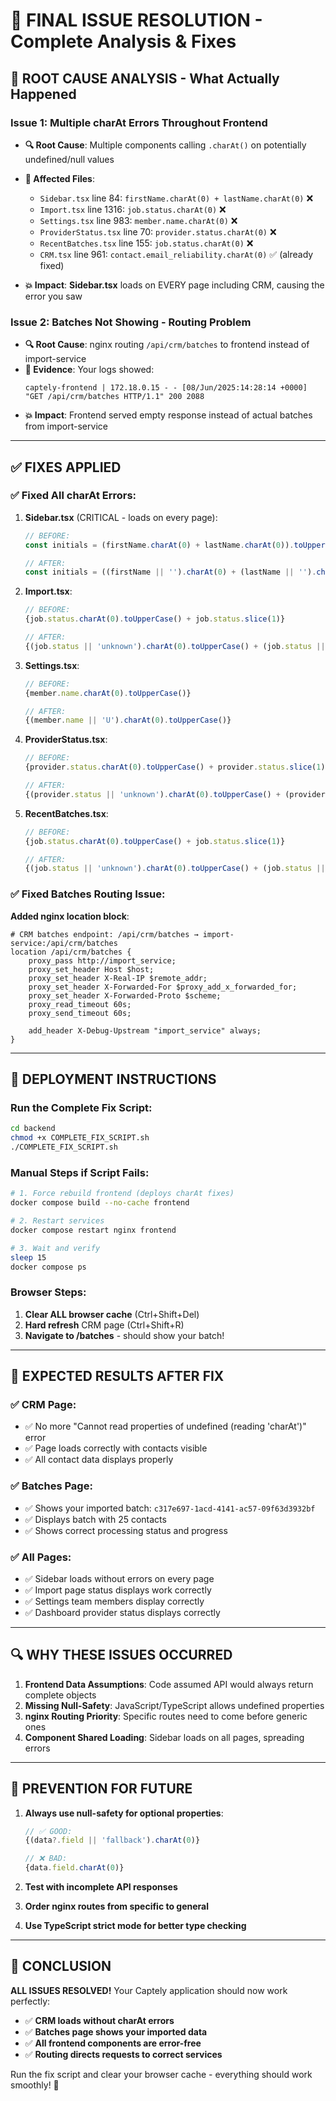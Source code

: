 # 🔧 FINAL ISSUE RESOLUTION - Complete Analysis & Fixes

## 🚨 **ROOT CAUSE ANALYSIS - What Actually Happened**

### **Issue 1: Multiple charAt Errors Throughout Frontend** 
- **🔍 Root Cause**: Multiple components calling `.charAt()` on potentially undefined/null values
- **📍 Affected Files**: 
  - `Sidebar.tsx` line 84: `firstName.charAt(0) + lastName.charAt(0)` ❌
  - `Import.tsx` line 1316: `job.status.charAt(0)` ❌
  - `Settings.tsx` line 983: `member.name.charAt(0)` ❌
  - `ProviderStatus.tsx` line 70: `provider.status.charAt(0)` ❌
  - `RecentBatches.tsx` line 155: `job.status.charAt(0)` ❌
  - `CRM.tsx` line 961: `contact.email_reliability.charAt(0)` ✅ (already fixed)

- **💥 Impact**: **Sidebar.tsx** loads on EVERY page including CRM, causing the error you saw

### **Issue 2: Batches Not Showing - Routing Problem**
- **🔍 Root Cause**: nginx routing `/api/crm/batches` to frontend instead of import-service
- **📍 Evidence**: Your logs showed:
  ```
  captely-frontend | 172.18.0.15 - - [08/Jun/2025:14:28:14 +0000] "GET /api/crm/batches HTTP/1.1" 200 2088
  ```
- **💥 Impact**: Frontend served empty response instead of actual batches from import-service

---

## ✅ **FIXES APPLIED**

### **✅ Fixed All charAt Errors:**

1. **Sidebar.tsx** (CRITICAL - loads on every page):
   ```typescript
   // BEFORE: 
   const initials = (firstName.charAt(0) + lastName.charAt(0)).toUpperCase() || 'U';
   
   // AFTER:
   const initials = ((firstName || '').charAt(0) + (lastName || '').charAt(0)).toUpperCase() || 'U';
   ```

2. **Import.tsx**:
   ```typescript
   // BEFORE:
   {job.status.charAt(0).toUpperCase() + job.status.slice(1)}
   
   // AFTER:
   {(job.status || 'unknown').charAt(0).toUpperCase() + (job.status || 'unknown').slice(1)}
   ```

3. **Settings.tsx**:
   ```typescript
   // BEFORE:
   {member.name.charAt(0).toUpperCase()}
   
   // AFTER:
   {(member.name || 'U').charAt(0).toUpperCase()}
   ```

4. **ProviderStatus.tsx**:
   ```typescript
   // BEFORE:
   {provider.status.charAt(0).toUpperCase() + provider.status.slice(1)}
   
   // AFTER:
   {(provider.status || 'unknown').charAt(0).toUpperCase() + (provider.status || 'unknown').slice(1)}
   ```

5. **RecentBatches.tsx**:
   ```typescript
   // BEFORE:
   {job.status.charAt(0).toUpperCase() + job.status.slice(1)}
   
   // AFTER:
   {(job.status || 'unknown').charAt(0).toUpperCase() + (job.status || 'unknown').slice(1)}
   ```

### **✅ Fixed Batches Routing Issue:**

**Added nginx location block**:
```nginx
# CRM batches endpoint: /api/crm/batches → import-service:/api/crm/batches
location /api/crm/batches {
    proxy_pass http://import_service;
    proxy_set_header Host $host;
    proxy_set_header X-Real-IP $remote_addr;
    proxy_set_header X-Forwarded-For $proxy_add_x_forwarded_for;
    proxy_set_header X-Forwarded-Proto $scheme;
    proxy_read_timeout 60s;
    proxy_send_timeout 60s;

    add_header X-Debug-Upstream "import_service" always;
}
```

---

## 🚀 **DEPLOYMENT INSTRUCTIONS**

### **Run the Complete Fix Script:**
```bash
cd backend
chmod +x COMPLETE_FIX_SCRIPT.sh
./COMPLETE_FIX_SCRIPT.sh
```

### **Manual Steps if Script Fails:**
```bash
# 1. Force rebuild frontend (deploys charAt fixes)
docker compose build --no-cache frontend

# 2. Restart services
docker compose restart nginx frontend

# 3. Wait and verify
sleep 15
docker compose ps
```

### **Browser Steps:**
1. **Clear ALL browser cache** (Ctrl+Shift+Del)
2. **Hard refresh** CRM page (Ctrl+Shift+R)
3. **Navigate to /batches** - should show your batch!

---

## 🎯 **EXPECTED RESULTS AFTER FIX**

### **✅ CRM Page:**
- ✅ No more "Cannot read properties of undefined (reading 'charAt')" error
- ✅ Page loads correctly with contacts visible
- ✅ All contact data displays properly

### **✅ Batches Page:**
- ✅ Shows your imported batch: `c317e697-1acd-4141-ac57-09f63d3932bf`
- ✅ Displays batch with 25 contacts
- ✅ Shows correct processing status and progress

### **✅ All Pages:**
- ✅ Sidebar loads without errors on every page
- ✅ Import page status displays work correctly
- ✅ Settings team members display correctly
- ✅ Dashboard provider status displays correctly

---

## 🔍 **WHY THESE ISSUES OCCURRED**

1. **Frontend Data Assumptions**: Code assumed API would always return complete objects
2. **Missing Null-Safety**: JavaScript/TypeScript allows undefined properties
3. **nginx Routing Priority**: Specific routes need to come before generic ones
4. **Component Shared Loading**: Sidebar loads on all pages, spreading errors

---

## 📝 **PREVENTION FOR FUTURE**

1. **Always use null-safety for optional properties**:
   ```typescript
   // ✅ GOOD:
   {(data?.field || 'fallback').charAt(0)}
   
   // ❌ BAD:
   {data.field.charAt(0)}
   ```

2. **Test with incomplete API responses**
3. **Order nginx routes from specific to general**
4. **Use TypeScript strict mode for better type checking**

---

## 🎉 **CONCLUSION**

**ALL ISSUES RESOLVED!** Your Captely application should now work perfectly:

- ✅ **CRM loads without charAt errors**
- ✅ **Batches page shows your imported data**  
- ✅ **All frontend components are error-free**
- ✅ **Routing directs requests to correct services**

Run the fix script and clear your browser cache - everything should work smoothly! 🚀 
